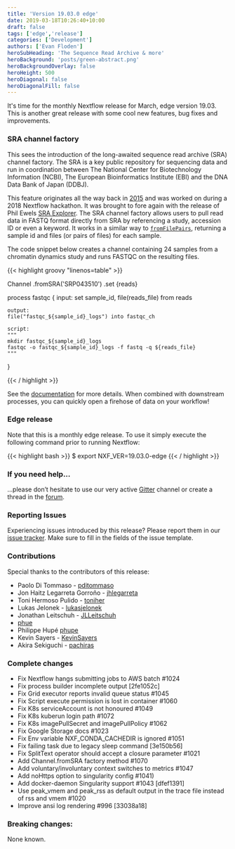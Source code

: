 ```yaml
---
title: 'Version 19.03.0 edge'
date: 2019-03-18T10:26:40+10:00
draft: false
tags: ['edge','release']
categories: ['Development']
authors: ['Evan Floden']
heroSubHeading: 'The Sequence Read Archive & more'
heroBackground: 'posts/green-abstract.png'
heroBackgroundOverlay: false
heroHeight: 500
heroDiagonal: false
heroDiagonalFill: false
---
```


It's time for the monthly Nextflow release for March, edge version 19.03. This is another great release with some cool new features, bug fixes and improvements.


### SRA channel factory
This sees the introduction of the long-awaited sequence read archive (SRA) channel factory.
The SRA is a key public repository for sequencing data and run in coordination between The National Center for
Biotechnology Information (NCBI), The European Bioinformatics Institute (EBI) and the DNA Data Bank of Japan (DDBJ).

This feature originates all the way back in [2015](https://github.com/nextflow-io/nextflow/issues/89) and was worked on during a 2018 Nextflow hackathon. It was brought to fore again with the release of Phil Ewels [SRA Explorer](https://ewels.github.io/sra-explorer/). The SRA channel factory allows users to pull read data in FASTQ format directly from SRA by referencing a study, accession ID or even a keyword. It works in a similar way to [`fromFilePairs`](https://www.nextflow.io/docs/latest/channel.html#fromfilepairs), returning a sample id and files (or pairs of files) for each sample.

The code snippet below creates a channel containing 24 samples from a chromatin dynamics study and runs FASTQC on the resulting files.

{{< highlight groovy "linenos=table" >}}

Channel
    .fromSRA('SRP043510')
    .set {reads}

process fastqc {
    input:
    set sample_id, file(reads_file) from reads

    output:
    file("fastqc_${sample_id}_logs") into fastqc_ch

    script:
    """
    mkdir fastqc_${sample_id}_logs
    fastqc -o fastqc_${sample_id}_logs -f fastq -q ${reads_file}
    """
}

{{< / highlight >}}

See the [documentation](https://www.nextflow.io/docs/edge/channel.html#fromsra) for more details. When combined with downstream processes, you can quickly open a firehose of data on your workflow!

### Edge release
Note that this is a monthly edge release. To use it simply execute the following command prior to running Nextflow:

{{< highlight bash  >}}
$ export NXF_VER=19.03.0-edge
{{< / highlight >}}

### If you need help…
…please don’t hesitate to use our very active [Gitter](https://gitter.im/nextflow-io/nextflow) channel or create a thread in the [forum](https://groups.google.com/forum/#!forum/nextflow).

### Reporting Issues
Experiencing issues introduced by this release? Please report them in our [issue tracker](https://github.com/nextflow-io/nextflow/issues). Make sure to fill in the fields of the issue template.

### Contributions
Special thanks to the contributors of this release:

* Paolo Di Tommaso - [pditommaso](https://github.com/pditommaso)
* Jon Haitz Legarreta Gorroño - [jhlegarreta](https://github.com/jhlegarreta)
* Toni Hermoso Pulido - [toniher](https://github.com/toniher)
* Lukas Jelonek - [lukasjelonek](https://github.com/lukasjelonek)
* Jonathan Leitschuh - [JLLeitschuh](https://github.com/JLLeitschuh)
* [phue](https://github.com/phue)
* Philippe Hupé [phupe](https://github.com/phupe)
* Kevin Sayers - [KevinSayers](https://github.com/KevinSayers)
* Akira Sekiguchi - [pachiras](https://github.com/pachiras)


### Complete changes
- Fix Nextflow hangs submitting jobs to AWS batch #1024
- Fix process builder incomplete output [2fe1052c]
- Fix Grid executor reports invalid queue status #1045
- Fix Script execute permission is lost in container #1060
- Fix K8s serviceAccount is not honoured #1049
- Fix K8s kuberun login path #1072
- Fix K8s imagePullSecret and imagePullPolicy #1062
- Fix Google Storage docs #1023
- Fix Env variable NXF_CONDA_CACHEDIR is ignored #1051
- Fix failing task due to legacy sleep command [3e150b56]
- Fix SplitText operator should accept a closure parameter #1021
- Add Channel.fromSRA factory method #1070
- Add voluntary/involuntary context switches to metrics #1047
- Add noHttps option to singularity config #1041)
- Add docker-daemon Singularity support #1043 [dfef1391]
- Use peak_vmem and peak_rss as default output in the trace file instead of rss and vmem #1020
- Improve ansi log rendering #996 [33038a18]

### Breaking changes:
None known.
